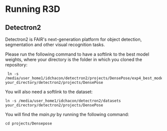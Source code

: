 # Running R3D

## Detectron2
Detectron2 is FAIR's next-generation platform for object detection, segmentation and other visual recognition tasks. 

Please run the following command to have a softlink to the best model weights, where your directory is the folder in which you cloned the repository:

```
 ln -s /media/user_home1/idchacon/detectron2/projects/DensePose/exp4_best_model your_directory/detectron2/projects/DensePose
```

You will also need a softlink to the dataset:

```
ln -s /media/user_home1/idchacon/detectron2/datasets your_directory/detectron2/projects/DensePose
```

You will find the *main.py* by running the following command:

```
cd projects/Densepose
```


